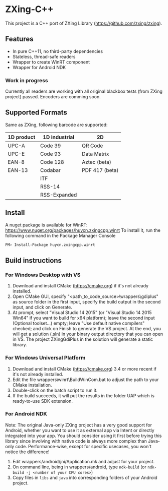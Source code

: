 # ZXing-C++

This project is a C++ port of ZXing Library (https://github.com/zxing/zxing).

## Features

* In pure C++11, no third-party dependencies
* Stateless, thread-safe readers
* Wrapper to create WinRT component
* Wrapper for Android NDK

### Work in progress

Currently all readers are working with all original blackbox tests (from ZXing project) passed.
Encoders are comming soon.

## Supported Formats

Same as ZXing, following barcode are supported:

| 1D product | 1D industrial | 2D
| ---------- | ------------- | --------------
| UPC-A      | Code 39       | QR Code
| UPC-E      | Code 93       | Data Matrix
| EAN-8      | Code 128      | Aztec (beta)
| EAN-13     | Codabar       | PDF 417 (beta)
|            | ITF           |
|            | RSS-14        |
|            | RSS-Expanded  |

## Install
A nuget package is available for WinRT: https://www.nuget.org/packages/huycn.zxingcpp.winrt
To install it, run the following command in the Package Manager Console
```sh
PM> Install-Package huycn.zxingcpp.winrt
```

## Build instructions
### For Windows Desktop with VS
1. Download and install CMake (https://cmake.org) if it's not already installed.
2. Open CMake GUI, specify "<path_to_code_source>\wrappers\gdiplus" as source folder in the first input, specify the build output in the second input, and click on Generate.
3. At prompt, select "Visual Studio 14 2015" (or "Visual Studio 14 2015 Win64" if you want to build for x64 platform); leave the second input (Optional toolset...) empty; leave "Use default native compilers" checked; and click on Finish to generate the VS project. At the end, you will get a solution (.sln) in your binary output directory that you can open in VS. The project ZXingGdiPlus in the solution will generate a static library.

### For Windows Universal Platform
1. Download and install CMake (https://cmake.org) 3.4 or more recent if it's not already installed.
2. Edit the file wrappers\winrt\BuildWinCom.bat to adjust the path to your CMake installation.
3. Double-click on the batch script to run it.
4. If the build succeeds, it will put the results in the folder UAP which is ready-to-use SDK extension.

### For Android NDK
Note: The original Java-only ZXing project has a very good support for Android, whether you want to use it
as external app via Intent or directly integrated into your app. You should consider using it first before
trying this library since involving with native code is always more complex than Java-only code. Performance-wise, 
except for specific usecases, you won't notice the difference!

1. Edit wrappers/android/jni/Application.mk and adjust for your project.
2. On command line, being in wrappers/android, type `ndk-build` (or `ndk-build -j <number of your CPU cores>`)
3. Copy files in `libs` and `java` into corresponding folders of your Android project.
